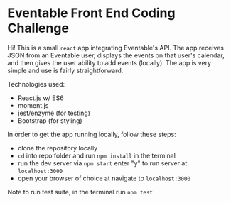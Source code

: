 
# Eventable Front End Coding Challenge

Hi! This is a small `react` app integrating Eventable's API. The app receives JSON from an Eventable user, displays the events on that user's calendar, and then gives the user ability to add events (locally). The app is very simple and use is fairly straightforward. 

Technologies used:
* React.js w/ ES6
* moment.js
* jest/enzyme (for testing)
* Bootstrap (for styling)

In order to get the app running locally, follow these steps:

* clone the repository locally
* `cd` into repo folder and run `npm install` in the terminal
* run the dev server via `npm start` enter "y" to run server at `localhost:3000`
* open your browser of choice at navigate to `localhost:3000`


Note to run test suite, in the terminal run `npm test`
